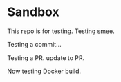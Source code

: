 # Sandbox

This repo is for testing.  Testing smee.

Testing a commit...

Testing a PR.  update to PR.

Now testing Docker build.
